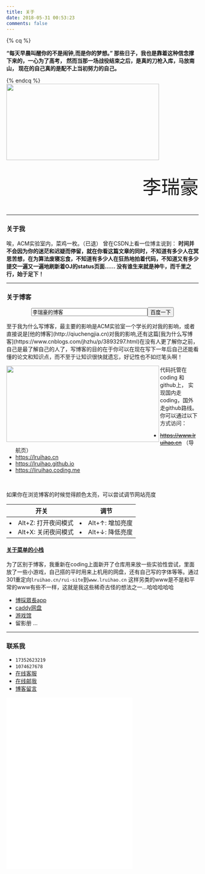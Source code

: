 ```yaml
---
title: 关于
date: 2018-05-31 00:53:23
comments: false
---
```

{% cq %}

**“每天早晨叫醒你的不是闹钟,而是你的梦想。”
那些日子，我也是靠着这种信念撑下来的，一心为了高考，
然而当那一场战役结束之后，是真的刀枪入库，马放南山，
现在的自己真的是配不上当初努力的自己。**

{% endcq %}    
<img src="https://i.loli.net/2018/07/27/5b5ae6b3b0dab.jpg" width="400" height="200">
<p style="font-family: MMT;font-size: 350%;line-height:45px;" align="right">李瑞豪</p>

---

### 关于我

唉，ACM实验室内，菜鸡一枚。（已退）
曾在CSDN上看一位博主说到：
**时间并不会因为你的迷茫和迟疑而停留，就在你看这篇文章的同时，不知道有多少人在冥思苦想，在为算法废寝忘食，不知道有多少人在狂热地拍着代码，不知道又有多少提交一遍又一遍地刷新着OJ的status页面…… 
没有谁生来就是神牛，而千里之行，始于足下！**

---

### 关于博客

<form onsubmit="return baiduWithHttps(this)" action="https://www.baidu.com/baidu" target="_blank">
<center><input type="text" onfocus="&quot;李瑞豪的博客&quot;==value&amp;&amp;(value=&quot;&quot;)" onblur="&quot;&quot;==value&amp;&amp;(value=&quot;李瑞豪的博客&quot;)" name="word" size="35" value="李瑞豪的博客"><input type="submit" value="百度一下" class="btn self-btn bg s_btn"></center>
</form>至于我为什么写博客，最主要的影响是ACM实验室一个学长的对我的影响，或者直接说是[他的博客](http://qiuchengjia.cn)对我的影响,还有这篇[我为什么写博客](https://www.cnblogs.com/jhzhu/p/3893297.html)在没有人更了解你之前，自己是最了解自己的人了，写博客的目的在于你可以在现在写下一年后自己还能看懂的论文和知识点，而不至于让知识很快就遗忘，好记性也不如烂笔头啊！

<img src="https://i.loli.net/2018/06/15/5b23baf794e4a.png" width="400" height="200" align="left">代码托管在coding 和github上，
实现国内走coding，国外走github路线。
你可以通过以下方式访问：
* ~~https://www.lruihao.cn~~ （导航页）
* https://lruihao.cn
* https://lruihao.github.io
* https://liruihao.coding.me
<br>

如果你在浏览博客的时候觉得颜色太亮，可以尝试调节网站亮度

|开关|调节|
|:-:|:-:|
|<li>Alt+Z: 打开夜间模式</li><li>Alt+X: 关闭夜间模式</li>|<li>Alt+↑: 增加亮度</li><li>Alt+↓: 降低亮度</li>|

#### [关于菜单的小栈](https://www.lruihao.cn)

为了区别于博客，我重新在coding上面新开了仓库用来放一些实验性尝试，里面放了一些小游戏，自己搭的平时用来上机用的网盘，还有自己写的字体等等。通过301重定向`lruihao.cn/rui-site`到`www.lruihao.cn`
这样另类的www是不是和平常的www有些不一样，这就是我这些稀奇古怪的想法之一...哈哈哈哈哈
* [博採眾長app](/fas-app.html)
* [caddy网盘](https://pan.lruihao.cn)
* [游戏馆](https://www.lruihao.cn/games)
* 留影册
...

---

### 联系我

* <i class="fa fa-fw fa-wechat"></i>`17352623219`
* <i class="fa fa-fw fa-qq"></i>`1074627678`
* [在线客服](https://chat.daovoice.io/?id=8a6701dd)
* [在线邮我](https://mail.qq.com/cgi-bin/qm_share?t=qm_mailme&email=admin@lruihao.cn)
* [博客留言](/guestbook)

<iframe frameborder="no" border="0" marginwidth="0" marginheight="0" width=330 height=450 src="//music.163.com/outchain/player?type=0&id=2280569152&auto=1&height=430">
</iframe>
